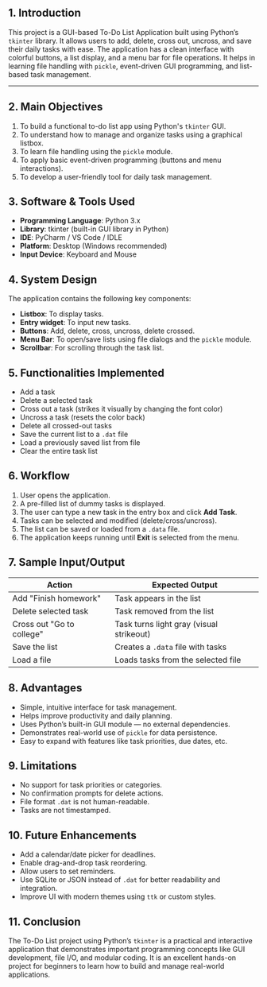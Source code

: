 
## **1. Introduction**

This project is a GUI-based To-Do List Application built using Python’s `tkinter` library. It allows users to add, delete, cross out, uncross, and save their daily tasks with ease. The application has a clean interface with colorful buttons, a list display, and a menu bar for file operations. It helps in learning file handling with `pickle`, event-driven GUI programming, and list-based task management.

---

## **2. Main Objectives**

1. To build a functional to-do list app using Python's `tkinter` GUI.
2. To understand how to manage and organize tasks using a graphical listbox.
3. To learn file handling using the `pickle` module.
4. To apply basic event-driven programming (buttons and menu interactions).
5. To develop a user-friendly tool for daily task management.

## **3. Software & Tools Used**

* **Programming Language**: Python 3.x
* **Library**: tkinter (built-in GUI library in Python)
* **IDE**: PyCharm / VS Code / IDLE
* **Platform**: Desktop (Windows recommended)
* **Input Device**: Keyboard and Mouse

## **4. System Design**

The application contains the following key components:

* **Listbox**: To display tasks.
* **Entry widget**: To input new tasks.
* **Buttons**: Add, delete, cross, uncross, delete crossed.
* **Menu Bar**: To open/save lists using file dialogs and the `pickle` module.
* **Scrollbar**: For scrolling through the task list.
## **5. Functionalities Implemented**

* Add a task
* Delete a selected task
* Cross out a task (strikes it visually by changing the font color)
* Uncross a task (resets the color back)
* Delete all crossed-out tasks
* Save the current list to a `.dat` file
* Load a previously saved list from file
* Clear the entire task list
## **6. Workflow**

1. User opens the application.
2. A pre-filled list of dummy tasks is displayed.
3. The user can type a new task in the entry box and click **Add Task**.
4. Tasks can be selected and modified (delete/cross/uncross).
5. The list can be saved or loaded from a `.data` file.
6. The application keeps running until **Exit** is selected from the menu.

## **7. Sample Input/Output**

| **Action**                | **Expected Output**                      |
| ------------------------- | ---------------------------------------- |
| Add "Finish homework"     | Task appears in the list                 |
| Delete selected task      | Task removed from the list               |
| Cross out "Go to college" | Task turns light gray (visual strikeout) |
| Save the list             | Creates a `.data` file with tasks         |
| Load a file               | Loads tasks from the selected file       |

## **8. Advantages**

* Simple, intuitive interface for task management.
* Helps improve productivity and daily planning.
* Uses Python’s built-in GUI module — no external dependencies.
* Demonstrates real-world use of `pickle` for data persistence.
* Easy to expand with features like task priorities, due dates, etc.

## **9. Limitations**

* No support for task priorities or categories.
* No confirmation prompts for delete actions.
* File format `.dat` is not human-readable.
* Tasks are not timestamped.

## **10. Future Enhancements**

* Add a calendar/date picker for deadlines.
* Enable drag-and-drop task reordering.
* Allow users to set reminders.
* Use SQLite or JSON instead of `.dat` for better readability and integration.
* Improve UI with modern themes using `ttk` or custom styles.

## **11. Conclusion**

The To-Do List project using Python’s `tkinter` is a practical and interactive application that demonstrates important programming concepts like GUI development, file I/O, and modular coding. It is an excellent hands-on project for beginners to learn how to build and manage real-world applications.
